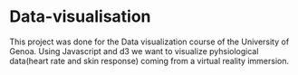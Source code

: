 # Data-visualisation
This project was done for the Data visualization course of the University of Genoa. Using Javascript and d3 we want to visualize pyhsiological data(heart rate and skin response) coming from a virtual reality immersion.
